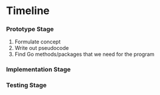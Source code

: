 # Timeline
  
### Prototype Stage
  1) Formulate concept
  2) Write out pseudocode
  3) Find Go methods/packages that we need for the program
  
  
### Implementation Stage
  
### Testing Stage
